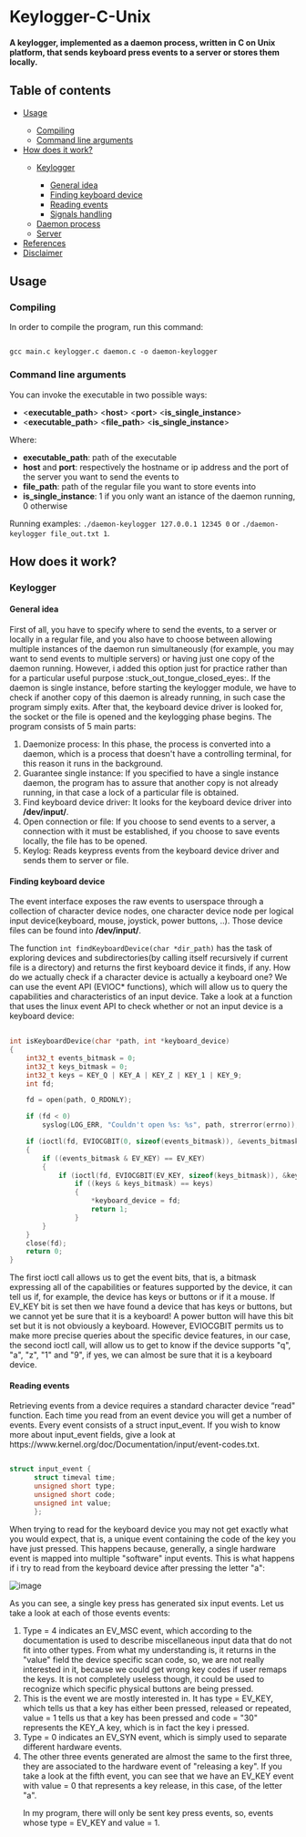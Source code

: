 # Keylogger-C-Unix

<H4>A keylogger, implemented as a daemon process, written in C on Unix platform, that sends keyboard press events to a server or stores them locally.</H5>

<H2> Table of contents </H2>
<ul>
  <li><a href="#Usage">Usage</a></li>
  <ul>
    <li><a href="#Compiling">Compiling</a></li>
    <li><a href="#Arguments">Command line arguments</a></li>
  </ul>
  <li><a href="#How">How does it work?</a></li>
  <ul>
    <li><a href="#Keylogger">Keylogger</a></li>
      <ul>
        <li><a href="#Idea">General idea</a></li>
        <li><a href="#Finding">Finding keyboard device</a></li>
        <li><a href="#Reading">Reading events</a></li>
        <li><a href="#Signals">Signals handling</a></li>
      </ul>
    <li><a href="#Daemon">Daemon process</a></li>
    <li><a href="#Server">Server</a></li>
  </ul>
  <li><a href="#References">References</a></li>
  <li><a href="#Disclaimer">Disclaimer</a></li>
</ul>

<H2 id="Usage"> Usage </H2>

<H3 id="Compiling"> Compiling </H3>

In order to compile the program, run this command: 
```

gcc main.c keylogger.c daemon.c -o daemon-keylogger

```

<H3 id="Arguments"> Command line arguments </H3>

You can invoke the executable in two possible ways:
<ul>
  <li>&lt<b>executable_path</b>&gt &lt<b>host</b>&gt &lt<b>port</b>&gt &lt<b>is_single_instance</b>&gt</li>
  <li>&lt<b>executable_path</b>&gt &lt<b>file_path</b>&gt &lt<b>is_single_instance</b>&gt</li>
</ul>
Where:
<ul>
  <li><b>executable_path</b>: path of the executable</li>
  <li><b>host</b> and <b>port</b>: respectively the hostname or ip address and the port of the server you want to send the events to</li>
  <li><b>file_path</b>: path of the regular file you want to store events into</li> 
  <li><b>is_single_instance</b>: 1 if you only want an istance of the daemon running, 0 otherwise</li>
</ul>
Running examples: <code>./daemon-keylogger 127.0.0.1 12345 0</code> or <code>./daemon-keylogger file_out.txt 1</code>.


<H2 id="How"> How does it work? </H2>

<H3 id="Keylogger"> Keylogger </H3>

<H4 id="Idea"> General idea </H4>
First of all, you have to specify where to send the events, to a server or locally in a regular file, and you also have to choose between allowing multiple instances of the daemon run simultaneously (for example, you may want to send events to multiple servers) or having just one copy of the daemon running. However, i added this option just for practice rather than for a particular useful purpose :stuck_out_tongue_closed_eyes:. If the daemon is single instance, before starting the keylogger module, we have to check if another copy of this daemon is already running, in such case the program simply exits. After that, the keyboard device driver is looked for, the socket or the file is opened and the keylogging phase begins. The program consists of 5 main parts:
<ol>
  <li>Daemonize process: In this phase, the process is converted into a daemon, which is a process that doesn't have a controlling terminal, for this reason it runs in the background. </li>
  <li>Guarantee single instance: If you specified to have a single instance daemon, the program has to assure that another copy is not already running, in that case a lock of a particular file is obtained.</li>
  <li>Find keyboard device driver: It looks for the keyboard device driver into <b>/dev/input/</b>.</li>
  <li>Open connection or file: If you choose to send events to a server, a connection with it must be established, if you choose to save events locally, the file has to be opened. </li>
  <li>Keylog: Reads keypress events from the keyboard device driver and sends them to server or file. </li>
</ol>

<H4 id="Finding"> Finding keyboard device </H4>
The event interface exposes the raw events to userspace through a collection of character device nodes, one character device node per logical input device(keyboard, mouse, joystick, power buttons, ..). Those device files can be found into <b>/dev/input/</b>.

The function <code>int findKeyboardDevice(char \*dir_path)</code> has the task of exploring devices and subdirectories(by calling itself recursively if current file is a directory) and returns the first keyboard device it finds, if any. How do we actually check if a character device is actually a keyboard one? We can use the event API (EVIOC* functions), which will allow us to query the capabilities and characteristics of an input device.
Take a look at a function that uses the linux event API to check whether or not an input device is a keyboard device:

```c
   
int isKeyboardDevice(char *path, int *keyboard_device)
{
    int32_t events_bitmask = 0;
    int32_t keys_bitmask = 0;
    int32_t keys = KEY_Q | KEY_A | KEY_Z | KEY_1 | KEY_9;
    int fd;

    fd = open(path, O_RDONLY);

    if (fd < 0)
        syslog(LOG_ERR, "Couldn't open %s: %s", path, strerror(errno));

    if (ioctl(fd, EVIOCGBIT(0, sizeof(events_bitmask)), &events_bitmask) >= 0)
    {
        if ((events_bitmask & EV_KEY) == EV_KEY) 
        {
            if (ioctl(fd, EVIOCGBIT(EV_KEY, sizeof(keys_bitmask)), &keys_bitmask) >= 0)
                if ((keys & keys_bitmask) == keys)
                {
                    *keyboard_device = fd;
                    return 1;
                }
        }
    }
    close(fd);
    return 0;
}

```

The first ioctl call allows us to get the event bits, that is, a bitmask expressing all of the capabilities or features supported by the device, it can tell us if, for example, the device has keys or buttons or if it a mouse.
If EV_KEY bit is set then we have found a device that has keys or buttons, but we cannot yet be sure that it is a keyboard! A power button will have this bit set but it is not obviously a keyboard. 
However, EVIOCGBIT permits us to make more precise queries about the specific device features, in our case, the second ioctl call, will allow us to get to know if the device supports "q", "a", "z", "1" and "9", if yes, we can almost be sure that it is a keyboard device.

<H4 id="Reading"> Reading events </H4>
Retrieving events from a device requires a standard character device “read" function. Each time you read from an event device you will get a number of events. Every event consists of a struct input_event. If you wish to know more about input_event fields, give a look at https://www.kernel.org/doc/Documentation/input/event-codes.txt.

```c

struct input_event {
      struct timeval time;
      unsigned short type;
      unsigned short code;
      unsigned int value; 
      };

```

When trying to read for the keyboard device you may not get exactly what you would expect, that is, a unique event containing the code of the key you have just pressed. This happens because, generally, a single hardware event is mapped into multiple "software" input events. This is what happens if i try to read from the keyboard device after pressing the letter "a":

![image](https://user-images.githubusercontent.com/75443422/177054820-ff481134-024d-46e1-ba5c-0a404d88f2ac.png)

As you can see, a single key press has generated six input events. Let us take a look at each of those events events:
<ol>
<li>Type = 4 indicates an EV_MSC event, which according to the documentation is used to describe miscellaneous input data that do not fit into other types. From what my understanding is, it returns in the "value" field the device specific scan code, so, we are not really interested in it, because we could get wrong key codes if user remaps the keys. It is not completely useless though, it could be used to recognize which specific physical buttons are being pressed.</li>
<li>This is the event we are mostly interested in. It has type = EV_KEY, which tells us that a key has either been pressed, released or repeated,  value = 1 tells us that a key has been pressed and code = "30" represents the KEY_A key, which is in fact the key i pressed.</li>
<li>Type = 0 indicates an EV_SYN event, which is simply used to separate different hardware events.</li>
<li>The other three events generated are almost the same to the first three, they are associated to the hardware event of "releasing a key". If you take a look at the fifth event, you can see that we have an EV_KEY event with value = 0 that represents a key release, in this case, of the letter "a".</li>

In my program, there will only be sent key press events, so, events whose type = EV_KEY and value = 1.









